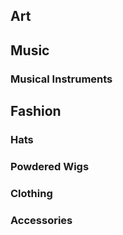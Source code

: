## Art
## Music
### Musical Instruments
## Fashion
### Hats
### Powdered Wigs
### Clothing
### Accessories
